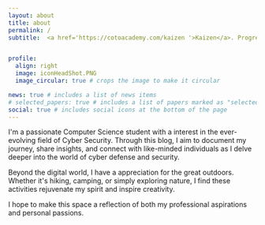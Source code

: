 ```yaml
---
layout: about
title: about
permalink: /
subtitle:  <a href='https://cotoacademy.com/kaizen '>Kaizen</a>. Progress daily. 


profile:
  align: right
  image: iconHeadShot.PNG
  image_circular: true # crops the image to make it circular

news: true # includes a list of news items
# selected_papers: true # includes a list of papers marked as "selected={true}"
social: true # includes social icons at the bottom of the page
---
```


I'm a passionate Computer Science student with a interest in the ever-evolving field of Cyber Security. Through this blog, I aim to document my journey, share insights, and connect with like-minded individuals as I delve deeper into the world of cyber defense and security.

Beyond the digital world, I have a appreciation for the great outdoors. Whether it's hiking, camping, or simply exploring nature, I find these activities rejuvenate my spirit and inspire creativity.

I hope to make this space a reflection of both my professional aspirations and personal passions.
